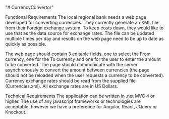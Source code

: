 "# CurrencyConvertor" 

Functional Requirements
The local regional bank needs a web page developed for converting currencies. They currently generate an XML file from their Foreign exchange system. To keep costs down, they would like to use that as the data source for exchange rates. The file can be updated multiple times per day and results on the web page need to be up to date as quickly as possible.

The web page should contain 3 editable fields, one to select the From currency, one for the To currency and one for the user to enter the amount to be converted. The page should communicate with the server asynchronously to convert the amount between currencies (the page should not be reloaded when the user requests a currency to be converted). Currency exchange rates should be read from the supplied file (Currencies.xml). All exchange rates are in US Dollars.

Technical Requirements
The application can be written in .net MVC 4 or higher. The use of any javascript frameworks or technologies are acceptable, however we have a preference for Angular, React, JQuery or Knockout.

